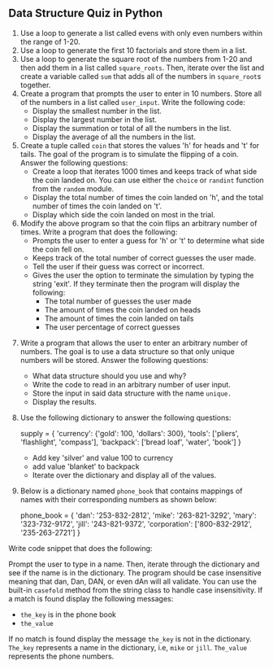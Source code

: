## Data Structure Quiz in Python

1.	Use a loop to generate a list called evens with only even numbers within the range of 1-20.
2.	Use a loop to generate the first 10 factorials and store them in a list. 
3.	Use a loop to generate the square root of the numbers from 1-20 and then add them in a list called `square_roots`. Then, iterate over the list and create a variable called `sum` that adds all of the numbers in `square_root`s together. 
4.	Create a program that prompts the user to enter in 10 numbers. Store all of the numbers in a list called `user_input`. Write the following code: 
	- Display the smallest number in the list.
	 - Display the largest number in the list.
	- Display the summation or total of all the numbers in the list. 
	- Display the average of all the numbers in the list.
5. Create a tuple called `coin` that stores the values 'h' for heads and 't' for tails. The goal of the program is to simulate the flipping of a coin. Answer the following questions: 
	- Create a loop that iterates 1000 times and keeps track of what side the coin landed on. You can use either the `choice` or `randint` function from the `random` module. 
	- Display the total number of times the coin landed on 'h', and the total number of times the coin landed on 't'.
	- Display which side the coin landed on most in the trial. 
6. Modify the above program so that the coin flips an arbitrary number of times. Write a program that does the following:
	- Prompts the user to enter a guess for 'h' or 't' to determine what side the coin fell on.
	- Keeps track of the total number of correct guesses the user made. 
	- Tell the user if their guess was correct or incorrect. 
	- Gives the user the option to terminate the simulation by typing the string 'exit'. If they terminate then the program will display the following:
		- The total number of guesses the user made
		- The amount of times the coin landed on heads
		- The amount of times the coin landed on tails 
		- The user percentage of correct guesses

7) Write a program that allows the user to enter an arbitrary number of numbers. The goal is to use a data structure so that only unique numbers will be stored. Answer the following questions:
	- What data structure should you use and why?
	- Write the code to read in an arbitrary number of user input.
	- Store the input in said data structure with the name `unique.`
	- Display the results.  

8) Use the following dictionary to answer the following questions:

    supply = {
        'currency': {'gold': 100, 'dollars': 300},
        'tools': ['pliers', 'flashlight', 'compass'],
        'backpack': ['bread loaf', 'water', 'book']
    }

	- Add key 'silver' and value 100 to currency
	- add value 'blanket' to backpack
	- Iterate over the dictionary and display all of the values.


9) Below is a dictionary named `phone_book` that contains mappings of names with their corresponding numbers as shown below: 

    phone_book = {
        'dan': '253-832-2812',
        'mike': '263-821-3292',
        'mary': '323-732-9172',
        'jill': '243-821-9372',
        'corporation': ['800-832-2912', '235-263-2721']
    }

Write code snippet that does the following:

Prompt the user to type in a name. Then, iterate through the dictionary and see if the name is in the dictionary. The program should be case insensitive meaning that dan, Dan, DAN, or even dAn will all validate. You can use the built-in `casefold` method from the string class to handle case insensitivity. If a match is found display the following messages:

- `the_key` is in the phone book
- `the_value`

If no match is found display the message `the_key` is not in the dictionary. `The_key` represents a name in the dictionary, i.e, `mike` or `jill`. `The_value` represents the phone numbers. 



